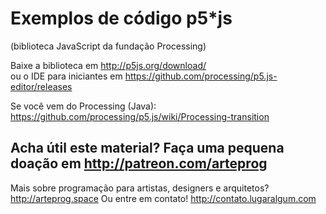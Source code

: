 # Exemplos de código p5*js
(biblioteca JavaScript da fundação Processing)

Baixe a biblioteca em http://p5js.org/download/ <br>
ou o IDE para iniciantes em https://github.com/processing/p5.js-editor/releases

Se você vem do Processing (Java): https://github.com/processing/p5.js/wiki/Processing-transition

## Acha útil este material? Faça uma pequena doação em http://patreon.com/arteprog

Mais sobre programação para artistas, designers e arquitetos? http://arteprog.space
Ou entre em contato! http://contato.lugaralgum.com
